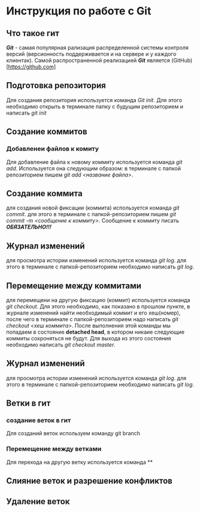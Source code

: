 # Инструкция по работе с Git


## Что такое гит
***Git*** - самая популярная рализация распределенной системы контроля версий (версионность поддерживается и на сервере и у каждого клиентак). Самой распространенной реализацией ***Git*** является (GitHub)[https://github.com]


## Подготовка репозитория
Для создания репозитория используется команда *Git init*. Для этого необходимо открыть в терминале папку с будущим репозиторием и написать *git init*

## Cоздание коммитов


### Добавленеи файлов к комиту
Для добавление файла к новому коммиту используется команда *git add*. Используется она следующим образом: в терминале с папкой репозиторием пишем *git add <название файла>*.

## Cоздание коммита
для создания новой фиксации (коммита) используется команда *git commit*. для этого в терминале с папкой-репозиторием пишем *git commit -m <сообщение к коммиту>*. Сообщение к коммиту писать ***ОБЯЗАТЕЛЬНО!!!***

## Журнал изменений
для просмотра истории изменений используется команда *git log*. для этого в терминале с папкой-репозиторием необходимо написать *git log*.

## Перемещение между коммитами
для перемещени на другую фиксацию (коммит) используется команда *git checkout*. Для этого необходимо, как показано в прошлом пункте, в журнале изменений найти необходимый коммит и его хеш(номер), после чего в терминале с папкой-репозиторием надо написать *git checkout <хеш коммита>*. После выполнения этой команды мы попадаем в состояние **detached head**, в котором никаие следующие коммиты сохроняться не будут. Для выхода из этого состояния необходимо написать *git checkout master*. 


## Журнал изменений
для просмотра истории изменений используется команда *git log*. для этого в терминале с папкой-репозиторием необходимо написать *git log*.


## Ветки в гит
### создание веток в гит
Для созданий веток используем команду git branch

### Перемещение между ветками
Для перехода на другую ветку используется команда **

## Слияние веток и разрешение конфликтов

## Удаление веток

